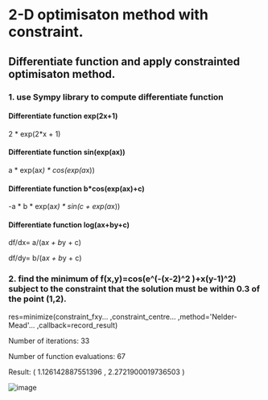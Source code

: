 # 2-D optimisaton method with constraint.

## Differentiate function and apply constrainted optimisaton method.
### 1. use Sympy library to compute differentiate function

#### Differentiate function exp(2x+1)
2 * exp(2*x + 1)

#### Differentiate function sin(exp(ax))
a * exp(a*x) * cos(exp(a*x))

#### Differentiate function b*cos(exp(ax)+c)
-a * b * exp(a*x) * sin(c + exp(a*x))

#### Differentiate function log(ax+by+c)
df/dx= a/(a*x + b*y + c)

df/dy= b/(a*x + b*y + c)


### 2. find the minimum of f(x,y)=cos⁡(e^(-(x-2)^2 )+x(y-1)^2) subject to the constraint that the solution must be within 0.3 of the point (1,2).

res=minimize(constraint_fxy...
             ,constraint_centre...
             ,method='Nelder-Mead'...
             ,callback=record_result)

Number of iterations:  33

Number of function evaluations:  67

Result: ( 1.126142887551396 , 2.2721900019736503 )

![image](https://user-images.githubusercontent.com/26786836/163724006-b2ca5331-5547-41f9-976d-b163bd2cec62.png)

